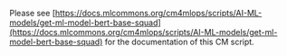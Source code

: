 Please see [https://docs.mlcommons.org/cm4mlops/scripts/AI-ML-models/get-ml-model-bert-base-squad](https://docs.mlcommons.org/cm4mlops/scripts/AI-ML-models/get-ml-model-bert-base-squad) for the documentation of this CM script.
